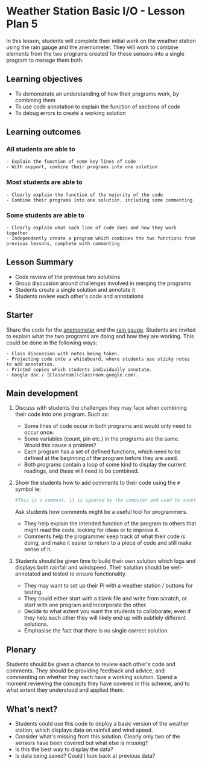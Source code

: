 #  Weather Station Basic I/O - Lesson Plan 5

In this lesson, students will complete their initial work on the weather station using the rain gauge and the anemometer. They will work to combine elements from the two programs created for these sensors into a single program to manage them both.

## Learning objectives

- To demonstrate an understanding of how their programs work, by combining them
- To use code annotation to explain the function of sections of code
- To debug errors to create a working solution

## Learning outcomes

### All students are able to

    - Explain the function of some key lines of code
    - With support, combine their programs into one solution

### Most students are able to

    - Clearly explain the function of the majority of the code
    - Combine their programs into one solution, including some commenting

### Some students are able to

    - Clearly explain what each line of code does and how they work together
    - Independently create a program which combines the two functions from previous lessons, complete with commenting

## Lesson Summary

- Code review of the previous two solutions
- Group discussion around challenges involved in merging the programs
- Students create a single solution and annotate it
- Students review each other's code and annotations

## Starter

Share the code for the [anemometer](../lesson-4/code/wind_final.py) and the [rain gauge](../lesson-4/code/rain_interrupt.py). Students are invited to explain what the two programs are doing and how they are working. This could be done in the following ways:

    - Class discussion with notes being taken.
    - Projecting code onto a whiteboard, where students use sticky notes to add annotation.
    - Printed copies which students individually annotate.
    - Google doc / [Classroom](classroom.google.com).

## Main development

1. Discuss with students the challenges they may face when combining their code into one program. Such as:
    - Some lines of code occur in both programs and would only need to occur once.
    - Some variables (count, pin etc.) in the programs are the same. Would this cause a problem?
    - Each program has a set of defined functions, which need to be defined at the beginning of the program before they are used.
    - Both programs contain a loop of some kind to display the current readings, and these will need to be combined.

2. Show the students how to add comments to their code using the `#` symbol ie:

    ```python
    #This is a comment, it is ignored by the computer and used to annotate the code.
    ```

    Ask students how comments might be a useful tool for programmers.
    - They help explain the intended function of the program to others that might read the code, looking for ideas or to improve it.
    - Comments help the programmer keep track of what their code is doing, and make it easier to return to a piece of code and still make sense of it.

3. Students should be given time to build their own solution which logs and displays both rainfall and windspeed. Their solution should be well-annotated and tested to ensure functionality.
    - They may want to set up their Pi with a weather station / buttons for testing.
    - They could either start with a blank file and write from scratch, or start with one program and incorporate the other.
    - Decide to what extent you want the students to collaborate; even if they help each other they will likely end up with subtlely different solutions.
    - Emphasise the fact that there is no single correct solution.

## Plenary

Students should be given a chance to review each other's code and comments. They should be providing feedback and advice, and commenting on whether they each have a working solution. Spend a moment reviewing the concepts they have covered in this scheme, and to what extent they understood and applied them.

## What's next?

- Students could use this code to deploy a basic version of the weather station, which displays data on rainfall and wind speed.
- Consider what's missing from this solution. Clearly only two of the sensors have been covered but what else is missing?
- Is this the best way to display the data?
- Is data being saved? Could I look back at previous data?
